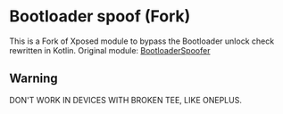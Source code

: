 # Bootloader spoof (Fork)

This is a Fork of Xposed module to bypass the Bootloader unlock check rewritten in Kotlin.
Original module: [BootloaderSpoofer](https://github.com/chiteroman/BootloaderSpoofer "BootloaderSpoofer")

## Warning 
DON'T WORK IN DEVICES WITH BROKEN TEE, LIKE ONEPLUS.